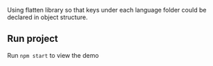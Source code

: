 Using flatten library so that keys under each language folder could be declared in object structure.

## Run project

Run `npm start` to view the demo

